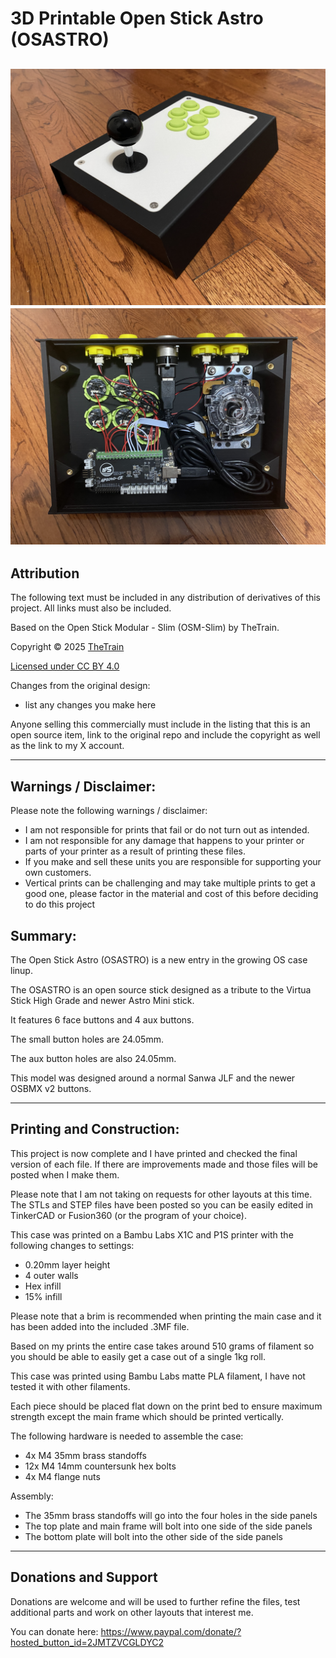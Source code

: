 # 3D Printable Open Stick Astro (OSASTRO)

![3D Printable Open Stick Astro (OSASTRO) 01)](Assets/OSASTRO%2001.JPG)
![3D Printable Open Stick Astro (OSASTRO) 05)](Assets/OSASTRO%2005.JPG)
---

## Attribution

The following text must be included in any distribution of derivatives of this project. All links must also be included.

Based on the Open Stick Modular - Slim (OSM-Slim) by TheTrain.

Copyright © 2025 [TheTrain](http://x.com/thetrain24)<br/>

[Licensed under CC BY 4.0](https://creativecommons.org/licenses/by/4.0/)

Changes from the original design:
  - list any changes you make here

Anyone selling this commercially must include in the listing that this is an open source item, link to the original repo and include the copyright as well as the link to my X account.

---

## Warnings / Disclaimer:

Please note the following warnings / disclaimer:
- I am not responsible for prints that fail or do not turn out as intended.
- I am not responsible for any damage that happens to your printer or parts of your printer as a result of printing these files.
- If you make and sell these units you are responsible for supporting your own customers.
- Vertical prints can be challenging and may take multiple prints to get a good one, please factor in the material and cost of this before deciding to do this project

## Summary:

The Open Stick Astro (OSASTRO) is a new entry in the growing OS case linup.  

The OSASTRO is an open source stick designed as a tribute to the Virtua Stick High Grade and newer Astro Mini stick.

It features 6 face buttons and 4 aux buttons.

The small button holes are 24.05mm.

The aux button holes are also 24.05mm.

This model was designed around a normal Sanwa JLF and the newer OSBMX v2 buttons.

---

## Printing and Construction:

This project is now complete and I have printed and checked the final version of each file.  If there are improvements made and those files will be posted when I make them.

Please note that I am not taking on requests for other layouts at this time.  The STLs and STEP files have been posted so you can be easily edited in TinkerCAD or Fusion360 (or the program of your choice).

This case was printed on a Bambu Labs X1C and P1S printer with the following changes to settings:
- 0.20mm layer height
- 4 outer walls
- Hex infill
- 15% infill

Please note that a brim is recommended when printing the main case and it has been added into the included .3MF file.

Based on my prints the entire case takes around 510 grams of filament so you should be able to easily get a case out of a single 1kg roll.  

This case was printed using Bambu Labs matte PLA filament, I have not tested it with other filaments.

Each piece should be placed flat down on the print bed to ensure maximum strength except the main frame which should be printed vertically. 

The following hardware is needed to assemble the case:
- 4x M4 35mm brass standoffs
- 12x M4 14mm countersunk hex bolts
- 4x M4 flange nuts

Assembly:
- The 35mm brass standoffs will go into the four holes in the side panels
- The top plate and main frame will bolt into one side of the side panels 
- The bottom plate will bolt into the other side of the side panels

---

## Donations and Support

Donations are welcome and will be used to further refine the files, test additional parts and work on other layouts that interest me.

You can donate here: https://www.paypal.com/donate/?hosted_button_id=2JMTZVCGLDYC2
